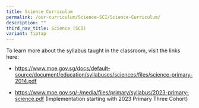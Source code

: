 ```yaml
---
title: Science Curriculum
permalink: /our-curriculum/Science-SCI/Science-Curriculum/
description: ""
third_nav_title: Science (SCI)
variant: tiptap
---
```

<p>To learn more about the syllabus taught in the classroom, visit the links
here:</p>
<ul data-tight="true" class="tight">
<li>
<p><a href="https://www.moe.gov.sg/docs/default-source/document/education/syllabuses/sciences/files/science-primary-2014.pdf" rel="noopener noreferrer nofollow" target="_blank">https://www.moe.gov.sg/docs/default-source/document/education/syllabuses/sciences/files/science-primary-2014.pdf</a>
</p>
</li>
<li>
<p><a href="https://www.moe.gov.sg/-/media/files/primary/syllabus/2023-primary-science.pdf" rel="noopener noreferrer nofollow" target="_blank">https://www.moe.gov.sg/-/media/files/primary/syllabus/2023-primary-science.pdf</a> (Implementation
starting with 2023 Primary Three Cohort)</p>
</li>
</ul>
<p></p>